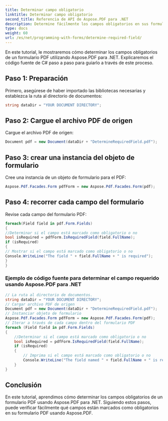 ```yaml
---
title: Determinar campo obligatorio
linktitle: Determinar campo obligatorio
second_title: Referencia de API de Aspose.PDF para .NET
description: Determine fácilmente los campos obligatorios en sus formularios PDF utilizando Aspose.PDF para .NET.
type: docs
weight: 60
url: /es/net/programming-with-forms/determine-required-field/
---
```


En este tutorial, le mostraremos cómo determinar los campos obligatorios de un formulario PDF utilizando Aspose.PDF para .NET. Explicaremos el código fuente de C# paso a paso para guiarlo a través de este proceso.

## Paso 1: Preparación

Primero, asegúrese de haber importado las bibliotecas necesarias y establezca la ruta al directorio de documentos:

```csharp
string dataDir = "YOUR DOCUMENT DIRECTORY";
```

## Paso 2: Cargue el archivo PDF de origen

Cargue el archivo PDF de origen:

```csharp
Document pdf = new Document(dataDir + "DetermineRequiredField.pdf");
```

## Paso 3: crear una instancia del objeto de formulario

Cree una instancia de un objeto de formulario para el PDF:

```csharp
Aspose.Pdf.Facades.Form pdfForm = new Aspose.Pdf.Facades.Form(pdf);
```

## Paso 4: recorrer cada campo del formulario

Revise cada campo del formulario PDF:

```csharp
foreach(Field field in pdf.Form.Fields)
{
//Determinar si el campo está marcado como obligatorio o no
bool isRequired = pdfForm.IsRequiredField(field.FullName);
if (isRequired)
{
// Mostrar si el campo está marcado como obligatorio o no
Console.WriteLine("The field " + field.FullName + " is required");
}
}
```

### Ejemplo de código fuente para determinar el campo requerido usando Aspose.PDF para .NET 
```csharp
// La ruta al directorio de documentos.
string dataDir = "YOUR DOCUMENT DIRECTORY";
// Cargar archivo PDF de origen
Document pdf = new Document(dataDir + "DetermineRequiredField.pdf");
// Instanciar objeto de formulario
Aspose.Pdf.Facades.Form pdfForm = new Aspose.Pdf.Facades.Form(pdf);
// Iterar a través de cada campo dentro del formulario PDF
foreach (Field field in pdf.Form.Fields)
{
	//Determinar si el campo está marcado como obligatorio o no
	bool isRequired = pdfForm.IsRequiredField(field.FullName);
	if (isRequired)
	{
		// Imprima si el campo está marcado como obligatorio o no
		Console.WriteLine("The field named " + field.FullName + " is required");
	}
}
```

## Conclusión

En este tutorial, aprendimos cómo determinar los campos obligatorios de un formulario PDF usando Aspose.PDF para .NET. Siguiendo estos pasos, puede verificar fácilmente qué campos están marcados como obligatorios en su formulario PDF usando Aspose.PDF.